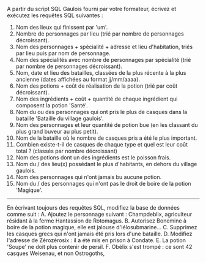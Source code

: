 A partir du script SQL Gaulois fourni par votre formateur, écrivez et exécutez les requêtes SQL suivantes :
1. Nom des lieux qui finissent par 'um'.
2. Nombre de personnages par lieu (trié par nombre de personnages décroissant).
3. Nom des personnages + spécialité + adresse et lieu d'habitation, triés par lieu puis par nom de personnage.
4. Nom des spécialités avec nombre de personnages par spécialité (trié par nombre de personnages décroissant).
5. Nom, date et lieu des batailles, classées de la plus récente à la plus ancienne (dates affichées au format jj/mm/aaaa).
6. Nom des potions + coût de réalisation de la potion (trié par coût décroissant).
7. Nom des ingrédients + coût + quantité de chaque ingrédient qui composent la potion 'Santé'.
8. Nom du ou des personnages qui ont pris le plus de casques dans la bataille 'Bataille du village gaulois'.
9. Nom des personnages et leur quantité de potion bue (en les classant du plus grand buveur au plus petit).
10. Nom de la bataille où le nombre de casques pris a été le plus important.
11. Combien existe-t-il de casques de chaque type et quel est leur coût total ? (classés par nombre décroissant)
12. Nom des potions dont un des ingrédients est le poisson frais.
13. Nom du / des lieu(x) possédant le plus d'habitants, en dehors du village gaulois.
14. Nom des personnages qui n'ont jamais bu aucune potion.
15. Nom du / des personnages qui n'ont pas le droit de boire de la potion 'Magique'.
_______________________________________________________________________________
En écrivant toujours des requêtes SQL, modifiez la base de données comme suit :
A. Ajoutez le personnage suivant : Champdeblix, agriculteur résidant à la ferme Hantassion de Rotomagus.
B. Autorisez Bonemine à boire de la potion magique, elle est jalouse d'Iélosubmarine...
C. Supprimez les casques grecs qui n'ont jamais été pris lors d'une bataille.
D. Modifiez l'adresse de Zérozérosix : il a été mis en prison à Condate.
E. La potion 'Soupe' ne doit plus contenir de persil.
F. Obélix s'est trompé : ce sont 42 casques Weisenau, et non Ostrogoths,
